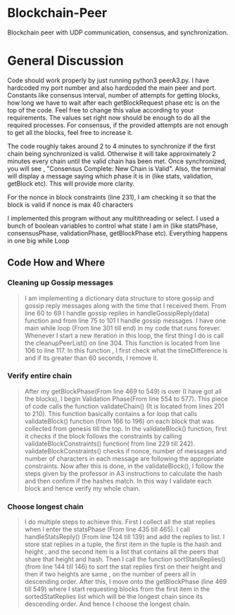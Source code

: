 # Blockchain-Peer
Blockchain peer with UDP communication, consensus, and synchronization.

# General Discussion
Code should work properly by just running python3 peerA3.py. I have hardcoded my port number and also hardcoded the main peer and port. 
Constants like consensus interval, number of attempts for getting blocks, how long we have to wait after each getBlockRequest phase etc is on the top of the code. Feel free to change this value according to your requirements. The values set right now should be enough to do all the required processes. For consensus, if the provided attempts are not enough to get all the blocks, feel free to increase it. 

The code roughly takes around 2 to 4 minutes to synchronize if the first chain being synchronized is valid. Otherwise it will take approximately 2 minutes every chain until the valid chain has been met. Once synchronized, you will see , "Consensus Complete: New Chain is Valid". Also, the terminal will display a message saying which phase it is in (like stats, validation, getBlock etc). This will provide more clarity.  

For the nonce in block constraints (line 231), I am checking it so that the block is valid if nonce is max 40 characters

I implemented this program without any multithreading or select. I used a bunch of boolean variables to control what state I am in (like statsPhase, consensusPhase, validationPhase, getBlockPhase etc). Everything happens in one big while Loop


## Code How and Where

### Cleaning up Gossip messages

> I am implementing a dictionary data structure to store gossip and gossip reply messages along with the time that I received them. From line 60 to 69 I handle gossip replies in handleGossipReply(data) function and from line 75 to 101 I handle gossip messages.  I have one main while loop (From line 301 till end) in my code that runs forever. Whenever I start a new iteration in this loop, the first thing I do is call the cleanupPeerList() on line 304. This function is located from line 106 to line 117. In this function , I first check what the timeDifference is and if its greater than 60 seconds, I remove it.

### Verify entire chain

> After my getBlockPhase(From line 469 to 549) is over (I have got all the blocks), I begin Validation Phase(From line 554 to 577). This piece of code calls the function validateChain() (It is located from lines 201 to 210). This function basically contains a for loop that calls validateBlock() function (from 166 to 196) on each block that was collected from genesis till the top. In the validateBlock() function, first it checks if the block follows the constraints by calling validateBlockConstraints() function( from line 229 till 242). validateBlockConstraints() checks if nonce, number of messages and number of characters in each message are following the appropriate constraints. Now after this is done, in the validateBlock(), I follow the steps given by the professor in A3 instructions to calculate the hash and then confirm if the hashes match. In this way I validate each block and hence verify my whole chain.

### Choose longest chain

> I do multiple steps to achieve this. First I collect all the stat replies when I enter the statsPhase (From line 435 till 465). I call handleStatsReply() (From line 124 till 139) and add the replies to list. I store stat replies in a tuple, the first item in the tuple is the hash and height , and the second item is a list that contains all the peers that share that height and hash. Then I call the function sortStatsReplies() (from line 144 till 146) to sort the stat replies first on their height and then if two heights are same , on the number of peers all in descending order. After this, I move onto the getBlockPhase (line 469 till 549) where I start requesting blocks from the first item in the sortedStatReplies list which will be the longest chain since its descending order. And hence I choose the longest chain.
